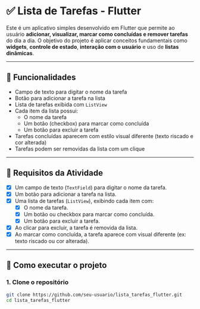 # ✅ Lista de Tarefas - Flutter

Este é um aplicativo simples desenvolvido em Flutter que permite ao usuário **adicionar, visualizar, marcar como concluídas e remover tarefas** do dia a dia. O objetivo do projeto é aplicar conceitos fundamentais como **widgets**, **controle de estado**, **interação com o usuário** e uso de **listas dinâmicas**.

---

## 📱 Funcionalidades

- Campo de texto para digitar o nome da tarefa
- Botão para adicionar a tarefa na lista
- Lista de tarefas exibida com `ListView`
- Cada item da lista possui:
  - O nome da tarefa
  - Um botão (checkbox) para marcar como concluída
  - Um botão para excluir a tarefa
- Tarefas concluídas aparecem com estilo visual diferente (texto riscado e cor alterada)
- Tarefas podem ser removidas da lista com um clique

---

## 🎯 Requisitos da Atividade

- [x] Um campo de texto (`TextField`) para digitar o nome da tarefa.
- [x] Um botão para adicionar a tarefa na lista.
- [x] Uma lista de tarefas (`ListView`), exibindo cada item com:
  - [x] O nome da tarefa.
  - [x] Um botão ou checkbox para marcar como concluída.
  - [x] Um botão para excluir a tarefa.
- [x] Ao clicar para excluir, a tarefa é removida da lista.
- [x] Ao marcar como concluída, a tarefa aparece com visual diferente (ex: texto riscado ou cor alterada).

---

## 🚀 Como executar o projeto

### 1. Clone o repositório

```bash
git clone https://github.com/seu-usuario/lista_tarefas_flutter.git
cd lista_tarefas_flutter
